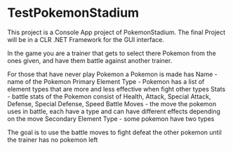# TestPokemonStadium

This project is a Console App project of PokemonStadium. 
The final Project will be  in a CLR .NET Framework for the GUI interface.

In the game you are a trainer that gets to select there Pokemon from the ones given,
and have them battle against another trainer.

For those that have never play Pokemon a Pokemon is made has
Name - name of the Pokemon 
Primary Element Type - Pokemon has a list of element types that are more and less effective when fight other types
Stats - battle stats of the Pokemon consist of Health, Attack, Special Attack, Defense, Special Defense, Speed
Battle Moves - the move the pokemon uses in battle, each have a type and can have different effects depending on the move
Secondary Element Type - some pokemon have two types

The goal is to use the battle moves to fight defeat the other pokemon until the trainer has no pokemon left
